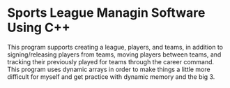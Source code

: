 # Sports League Managin Software Using C++

This program supports creating a league, players, and teams, in addition 
to signing/releasing players from teams, moving players between teams, and 
tracking their previously played for teams through the career command. This 
program uses dynamic arrays in order to make things a little more difficult 
for myself and get practice with dynamic memory and the big 3.
